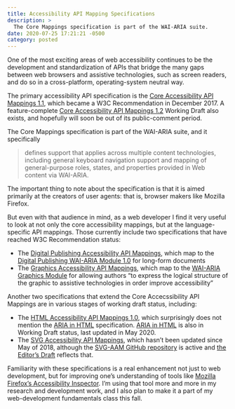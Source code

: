 ```yaml
---
title: Accessibility API Mapping Specifications
description: >
  The Core Mappings specification is part of the WAI-ARIA suite.
date: 2020-07-25 17:21:21 -0500
category: posted
---
```


One of the most exciting areas of web accessibility continues to be the development and
standardization of APIs that bridge the many gaps between web browsers and assistive technologies,
such as screen readers, and do so in a cross-platform, operating-system neutral way.

The primary accessibility API specification is the
[Core Accessibility API Mappings 1.1](https://www.w3.org/TR/core-aam-1.1/), which became a W3C
Recommendation in December 2017. A feature-complete
[Core Accessibility API Mappings 1.2](https://www.w3.org/TR/core-aam-1.2/) Working Draft also exists,
and hopefully will soon be out of its public-comment period.

The Core Mappings specification is part of the WAI-ARIA suite, and it specifically

> defines support that applies across multiple content technologies, including general keyboard
> navigation support and mapping of general-purpose roles, states, and properties provided in Web
> content via WAI-ARIA.

The important thing to note about the specification is that it is aimed primarily at the creators
of user agents: that is, browser makers like Mozilla Firefox.

But even with that audience in mind, as a web developer I find it very useful to look at not only
the core accessibility mappings, but at the language-specific API mappings. Those currently include
two specifications that have reached W3C Recommendation status:

* The [Digital Publishing Accessibility API Mappings](https://www.w3.org/TR/dpub-aam-1.0/), which
map to the [Digital Publishing WAI-ARIA Module 1.0](https://www.w3.org/TR/dpub-aria-1.0/) for long-form
documents
* The [Graphics Accessibility API Mappings](https://www.w3.org/TR/graphics-aam-1.0/), which map to
the [WAI-ARIA Graphics Module](https://www.w3.org/TR/graphics-aria-1.0/) for allowing authors “to
express the logical structure of the graphic to assistive technologies in order improve
accessibility”

Another two specifications that extend the Core Accecssibility API Mappings are in various stages
of working draft status, including:

* The [HTML Accessibility API Mappings 1.0](https://www.w3.org/TR/2020/WD-html-aam-1.0-20200718/),
which surprisingly does not mention the [ARIA in HTML](https://www.w3.org/TR/html-aria/) specification.
[ARIA in HTML](https://www.w3.org/TR/html-aria/) is also in Working Draft status, last updated in May 2020.
* The [SVG Accessibility API Mappings](https://www.w3.org/TR/svg-aam-1.0/), which hasn’t been updated
since May of 2018, although the [SVG-AAM GitHub repository](https://github.com/w3c/svg-aam) is active
and [the Editor’s Draft](https://w3c.github.io/svg-aam/) reflects that.

Familiarity with these specifications is a real enhancement not just to web development, but for
improving one’s understanding of tools like
[Mozilla Firefox’s Accessibility Inspector](https://developer.mozilla.org/en-US/docs/Tools/Accessibility_inspector).
I’m using that tool more and more in my research and development work, and I also plan to make it a
part of my web-development fundamentals class this fall.
